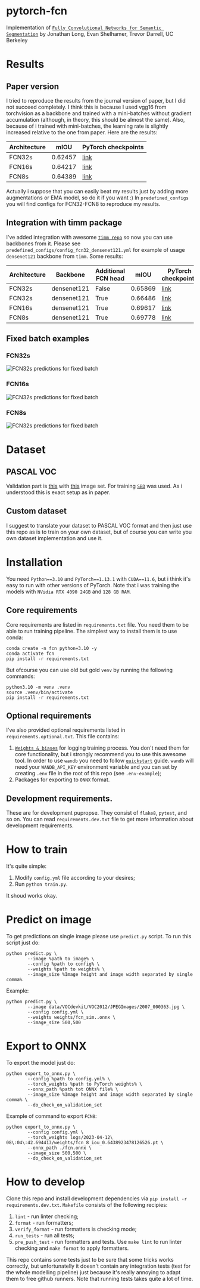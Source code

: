 # pytorch-fcn
Implementation of [`Fully Convolutional Networks for Semantic Segmentation`](https://arxiv.org/abs/1411.4038) by Jonathan Long, Evan Shelhamer, Trevor Darrell, UC Berkeley

# Results

## Paper version
I tried to reproduce the results from the journal version of paper, but I did not succeed completely. I think this is because I used vgg16 from torchvision as a backbone and trained
with a mini-batches without gradient accumulation (although, in theory, this should be 
almost the same). Also, because of i trained with mini-batches, the learning rate is 
slightly increased relative to the one from paper. Here are the results:

| Architecture | mIOU     | 			PyTorch checkpoints			      |
|--------------|----------|-----------------------------------------------|
| FCN32s       | 0.62457  |[link](https://disk.yandex.ru/d/Rz5hLoJTw9H0ag)|
| FCN16s       | 0.64217  |[link](https://disk.yandex.ru/d/4o5p-XA3XoMdAQ)|
| FCN8s        | 0.64389  |[link](https://disk.yandex.ru/d/13dK-dOx6WllNw)|

Actually i suppose that you can easily beat my results just by adding more augmentations
or EMA model, so do it if you want :) In `predefined_configs` you will find configs for
FCN32-FCN8 to reproduce my results.

## Integration with timm package
I've added integration with awesome [`timm repo`](https://github.com/huggingface/pytorch-image-models) so now you can use backbones
from it. Please see `predefined_configs/config_fcn32_densenet121.yml` for example of usage `densenet121` backbone from `timm`. Some results:

| Architecture |     Backbone    |Additional FCN head|mIOU     | 			PyTorch checkpoints			       |
|--------------|-----------------|-------------------|---------|-----------------------------------------------|
| FCN32s       |   densenet121   |       False       |0.65869  |[link](https://disk.yandex.ru/d/zYuLFl6W5n1Miw)|
| FCN32s       |   densenet121   |		 True        |0.66486  |[link](https://disk.yandex.ru/d/_bGvmVgpYVdWRg)|
| FCN16s       |   densenet121   |		 True        |0.69617  |[link](https://disk.yandex.ru/d/JZ4Sz2TeftNGsg)|
| FCN8s        |   densenet121   |		 True        |0.69778  |[link](https://disk.yandex.ru/d/31JyBgygo0EzHA)|

## Fixed batch examples

### FCN32s
![FCN32s predictions for fixed batch](./assets/fcn32_fixed_batch.png)

### FCN16s
![FCN32s predictions for fixed batch](./assets/fcn16_fixed_batch.png)

### FCN8s
![FCN32s predictions for fixed batch](./assets/fcn8_fixed_batch.png)

# Dataset

## PASCAL VOC
Validation part is [this](http://host.robots.ox.ac.uk/pascal/VOC/voc2012/VOCtrainval_11-May-2012.tar) with [this](https://github.com/shelhamer/fcn.berkeleyvision.org/blob/master/data/pascal/seg11valid.txt) image set. For training [`SBD`](http://www.eecs.berkeley.edu/Research/Projects/CS/vision/grouping/semantic_contours/benchmark.tgz) was used. As i understood this is exact setup as in paper.

## Custom dataset
I suggest to translate your dataset to PASCAL VOC format and then just use this repo as is
to train on your own dataset, but of course you can write you own dataset implementation
and use it.

# Installation
You need `Python==3.10` and `PyTorch==1.13.1` with `CUDA==11.6`, but i think it's easy
to run with other versions of PyTorch. Note that i was training the models with `NVidia RTX 4090 24GB` and `128 GB RAM`.

## Core requirements
Core requirements are listed in `requirements.txt` file. You need them to be able to run training pipeline.
The simplest way to install them is to use conda:
```
conda create -n fcn python=3.10 -y
conda activate fcn
pip install -r requirements.txt
```
But ofcourse you can use old but gold `venv` by running the following commands:
```
python3.10 -m venv .venv
source .venv/bin/activate
pip install -r requirements.txt
```

## Optional requirements
I've also provided optional requirements listed in `requirements.optional.txt`. This file contains:
1. [`Weights & biases`](https://wandb.ai/site) for logging training process. You don't need them for core functionality,
but i strongly recommend you to use this awesome tool. In order to use `wandb` you need to follow [`quickstart`](https://docs.wandb.ai/quickstart) guide. `wandb` will need your `WANDB_API_KEY` environment variable and you can set by creating `.env` file in the root of this repo (see `.env-example`);
2. Packages for exporting to `ONNX` format.

## Development requirements.
These are for development pupropse. They consist of `flake8`, `pytest`, and so on. You can read `requirements.dev.txt` file to get more information about development requirements.

# How to train
It's quite simple:
1. Modify `config.yml` file according to your desires;
2. Run `python train.py`.

It shoud works okay.

# Predict on image
To get predictions on single image please use `predict.py` script. To run this script just do:
```
python predict.py \
		--image %path to image% \
		--config %path to config% \
		--weights %path to weights% \
		--image_size %Image height and image width separated by single comma%
```

Example:
```
python predict.py \
		--image data/VOCdevkit/VOC2012/JPEGImages/2007_000363.jpg \
		--config config.yml \
		--weights weights/fcn_sim..onnx \
		--image_size 500,500
```

# Export to ONNX
To export the model just do:
```
python export_to_onnx.py \
		--config %path to config.yml% \
		--torch_weights %path to PyTorch weights% \
		--onnx_path %path tot ONNX file% \
		--image_size %Image height and image width separated by single comma% \
		--do_check_on_validation_set
```
Example of command to export `FCN8`:
```
python export_to_onnx.py \
		--config config.yml \
		--torch_weights logs/2023-04-12\ 08\:04\:42.694413/weights/fcn_8_iou_0.6438923478126526.pt \
		--onnx_path ./fcn.onnx \
		--image_size 500,500 \
		--do_check_on_validation_set
```

# How to develop
Clone this repo and install development dependencies via `pip install -r requirements.dev.txt`. `Makefile` consists of the following recipies:
1. `lint` - run linter checking;
2. `format` - run formatters;
3. `verify_format` - run formatters is checking mode;
4. `run_tests` - run all tests;
5. `pre_push_test` - run formatters and tests.
Use `make lint` to run linter checking and `make format` to apply formatters.

This repo contains some tests just to be sure that some tricks works correctly, 
but unfortunatelly it doesn't contain any integration tests (test for the whole 
modelling pipeline) just because it's really annoying to adapt them to free github runners.
Note that running tests takes quite a lot of time.
